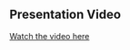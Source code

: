 ## Presentation Video
[Watch the video here](https://www.loom.com/share/34aa50ab13f94b13b0e042715d29a701?sid=ff53a8b9-b6f9-42f3-99e8-c7174b814c04)
